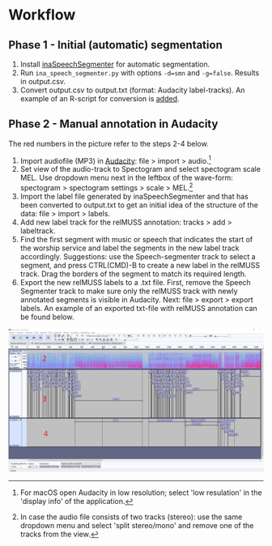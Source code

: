 # Workflow

## Phase 1 - Initial (automatic) segmentation

1. Install [inaSpeechSegmenter](https://github.com/ina-foss/inaSpeechSegmenter) for automatic segmentation. 
2. Run `ina_speech_segmenter.py` with options `-d=smn` and `-g=false`. Results in output.csv.
3. Convert output.csv to output.txt (format: Audacity label-tracks). An example of an R-script for conversion is [added](https://github.com/ttjpleizier/relmuss-specification/blob/main/src/CSV2TXT-audacity.R).

## Phase 2 - Manual annotation in Audacity
The red numbers in the picture refer to the steps 2-4 below.

1. Import audiofile (MP3) in [Audacity](https://www.audacityteam.org/): file > import > audio.[^macos]
2. Set view of the audio-track to Spectogram and select spectogram scale MEL. Use dropdown menu next in the leftbox of the wave-form: spectogram > spectogram settings > scale > MEL.[^stereo]
4. Import the label file generated by inaSpeechSegmenter and that has been converted to output.txt to get an initial idea of the structure of the data: file > import > labels.
5. Add new label track for the relMUSS annotation: tracks > add > labeltrack.
6. Find the first segment with music or speech that indicates the start of the worship service and label the segments in the new label track accordingly. Suggestions: use the Speech-segmenter track to select a segment, and press CTRL(CMD)-B to create a new label in the relMUSS track. Drag the borders of the segment to match its required length.
7. Export the new relMUSS labels to a .txt file. First, remove the Speech Segmenter track to make sure only the relMUSS track with newly annotated segments is visible in Audacity. Next: file > export > export labels. An example of an exported txt-file with relMUSS annotation can be found below.


![Audacity-example; part of the relMUSS label-track.](img/labels-testkerkdienst-audacity-20200927-nrs.png)

[^macos]: For macOS open Audacity in low resolution; select 'low resulation' in the 'display info' of the application.
[^stereo]: In case the audio file consists of two tracks (stereo): use the same dropdown menu and select 'split stereo/mono' and remove one of the tracks from the view.

